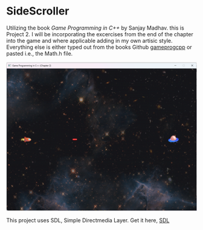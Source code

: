 
# SideScroller

Utilizing the book *Game Programming in C++* by Sanjay Madhav. this is Project 2. I will be incorporating the excercises from the end of the chapter into the game and where applicable adding in my own artisic style. Everything else is either typed out from the books Github [gameprogcpp](https://github.com/gameprogcpp/code) or pasted i.e., the Math.h file.

![Laser Shot](SideScroller/Assets/Screenshot.png)

This project uses SDL, Simple Directmedia Layer. Get it here, [SDL](https://github.com/libsdl-org/SDL/releases "Simple Directmedia Layer (SDL) is a framework for creating cross-platform games and applications.")
